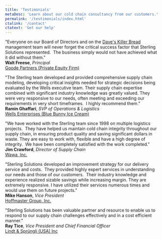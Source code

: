 ```yaml
---
title: 'Testimonials'
metaDesc: 'Learn about our cold chain consultancy from our customers.'
permalink: '/testimonials/index.html'
ctalink: '/contact'
ctatext: 'Get our help'
---
```


"Everyone on our Board of Directors and on the [Dave's Killer Bread](http://www.daveskillerbread.com/) management team will never forget the critical success factor that Sterling Solutions represented.  The business simply would not have achieved what it did without them."  
**Walt Freese**, _Principal_  
[Goode Partners (Private Equity Firm)](http://www.goodepartners.com/)

"The Sterling team developed and provided comprehensive supply chain modeling, developing critical insights needed for strategic decisions being evaluated by the Wells executive team. Their supply chain expertise combined with significant industry knowledge was greatly valued. They were very responsive to our needs, often meeting and exceeding our requirements in very short timeframes.  I highly recommend them."  
**Ramin Ghaffari**, _SVP of Operations & Logistics_  
[Wells Enterprises (Blue Bunny Ice Cream)](https://wellsenterprisesinc.com/)

"We have worked with the Sterling team since 1998 on multiple logistics projects.  They have helped us maintain cold chain integrity throughout our supply chain, in ensuring product quality and saving significant dollars in waste. They are easy to work with, flexible and have a high degree of integrity.  We have been completely satisfied with the work completed."  
**Jim Crawford**, _Director of Supply Chain_  
[Wawa, Inc.](https://www.wawa.com/)

"Sterling Solutions developed an improvement strategy for our delivery service and costs.  They provided highly expert services in understanding our needs and those of our customers.  Their industry knowledge and experience realized sizable savings while increasing margin. They are extremely responsive. I have utilized their services numerous times and would use them on future projects."  
**Mike Hanson**, _Vice President_  
[Hoffmaster Group, Inc.](https://hoffmastergroupinc.com/)

"Sterling Solutions has been valuable partner and resource to enable us to respond to our supply chain challenges effectively and in a cost efficient manner."  
**Ray Tice**, _Vice President and Chief Financial Officer_  
[Lindt & Sprüngli (USA) Inc](https://www.lindtusa.com/)
